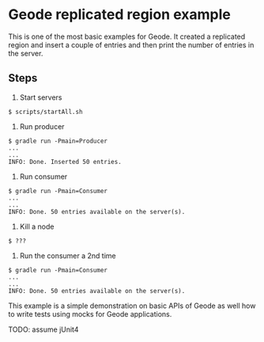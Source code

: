 # Geode replicated region example

This is one of the most basic examples for Geode. 
It created a replicated region and insert a couple of entries and then print the number of entries in the server.

## Steps
1. Start servers
```
$ scripts/startAll.sh
```
1. Run producer
```
$ gradle run -Pmain=Producer
...
... 
INFO: Done. Inserted 50 entries.
```
1. Run consumer
```
$ gradle run -Pmain=Consumer
...
...
INFO: Done. 50 entries available on the server(s).
```
1. Kill a node
```
$ ???
```
1. Run the consumer a 2nd time
``` 
$ gradle run -Pmain=Consumer
...
...
INFO: Done. 50 entries available on the server(s).
```

This example is a simple demonstration on basic APIs of Geode as well how to write tests using mocks for Geode applications.

TODO: assume jUnit4
